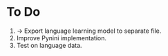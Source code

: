 # To Do 

1. &rarr; Export language learning model to separate file. 
2. Improve Pynini implementation. 
3. Test on language data. 
